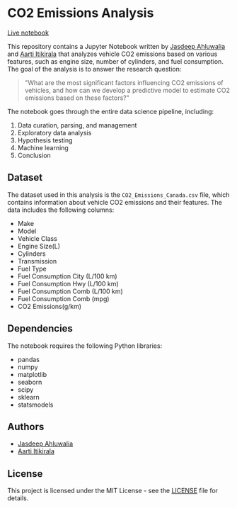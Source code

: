 # CO2 Emissions Analysis

[Live notebook](https://www.jasdeepahluwalia.com/files/notebooks/co2_emission)

This repository contains a Jupyter Notebook written by [Jasdeep Ahluwalia](https://www.linkedin.com/in/jasdeep-ahluwalia/) and [Aarti Itikirala](https://www.linkedin.com/in/aarti-itikirala/) that analyzes vehicle CO2 emissions based on various features, such as engine size, number of cylinders, and fuel consumption. The goal of the analysis is to answer the research question:

> "What are the most significant factors influencing CO2 emissions of vehicles, and how can we develop a predictive model to estimate CO2 emissions based on these factors?"

The notebook goes through the entire data science pipeline, including:

1. Data curation, parsing, and management
2. Exploratory data analysis
3. Hypothesis testing
4. Machine learning
5. Conclusion

## Dataset

The dataset used in this analysis is the `CO2_Emissions_Canada.csv` file, which contains information about vehicle CO2 emissions and their features. The data includes the following columns:

- Make
- Model
- Vehicle Class
- Engine Size(L)
- Cylinders
- Transmission
- Fuel Type
- Fuel Consumption City (L/100 km)
- Fuel Consumption Hwy (L/100 km)
- Fuel Consumption Comb (L/100 km)
- Fuel Consumption Comb (mpg)
- CO2 Emissions(g/km)

## Dependencies

The notebook requires the following Python libraries:

- pandas
- numpy
- matplotlib
- seaborn
- scipy
- sklearn
- statsmodels


## Authors

- [Jasdeep Ahluwalia](https://www.linkedin.com/in/jasdeep-ahluwalia/)
- [Aarti Itikirala](https://www.linkedin.com/in/aarti-itikirala/)

## License

This project is licensed under the MIT License - see the [LICENSE](LICENSE) file for details.
